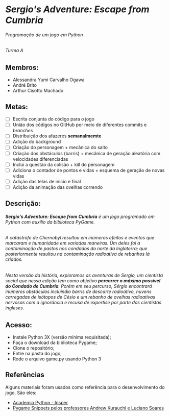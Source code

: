 # _Sergio's Adventure: Escape from Cumbria_ 
###### Programação de um jogo em Python
###### Turma A
**Membros:**
-
+ Alessandra Yumi Carvalho Ogawa
+ André Brito
+ Arthur Cisotto Machado

**Metas:**
-
- [ ] Escrita conjunta do código para o jogo
- [ ] União dos códigos no GitHub por meio de diferentes commits e _branches_ 
- [ ] Distribuição dos afazeres **semanalmemte**
- [ ] Adição do background
- [ ] Criação do personagem + mecânica do salto
- [ ] Criação dos obstáculos (barris) + mecânica de geração aleatória com velocidades diferenciadas
- [ ] Inclui a questão da colisão + kill do personagem
- [ ] Adiciona o contador de pontos e vidas + esquema de geração de novas vidas
- [ ] Adição das telas de inicio e final
- [ ] Adição da animação das ovelhas correndo 

**Descrição:**
-
###### **_Sergio's Adventure: Escape from Cumbria_** é um jogo programado em Python com auxílio da biblioteca PyGame. 

###### A catástrofe de Chernobyl resultou em inúmeros efeitos e eventos que marcaram e humanidade em variadas maneiras. Um deles foi a contaminação de pastos nos condados do norte da Inglaterra; que posteriormente resultou na contaminação radioativa de rebanhos lá criados.

###### Nesta versão da história, exploramos as aventuras de Sergio, um cientista social que nessa edição tem como objetivo **percorrer o máximo possível do Condado de Cumbria**. Porém em seu percurso, Sérgio encontrará inúmeros obstáculos incluindio barris de descarte radioativo, nuvens carregadas de isótopos de Césio e um rebanho de ovelhas radioativas nervosas com a ignorância e recusa de _expertise_ por parte dos cientistas ingleses. 

**Acesso:**
-
- Instale Python 3X (versão mínima requisitada);
- Faça o download da biblioteca Pygame;
- Clone o repositório;
- Entre na pasta do jogo;
- Rode o arquivo game.py usando Python 3

## Referências
Alguns materiais foram usados como referência para o desenvolvimento do jogo. São eles:
- [Academia Python - Insper](https://dessoft.insper-comp.com.br/conteudo/pygame)
- [Pygame Snippets pelos professores Andrew Kurauchi e Luciano Soares](https://github.com/Insper/pygame-snippets)